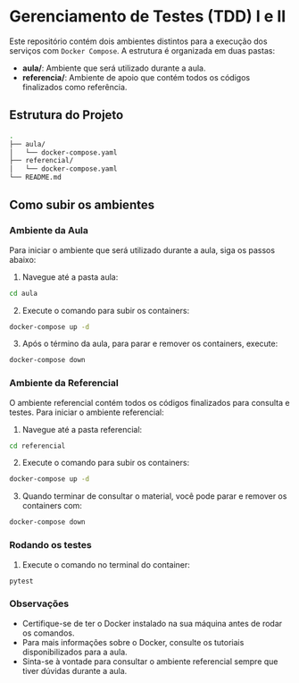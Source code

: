 # Gerenciamento de Testes (TDD) I e II

Este repositório contém dois ambientes distintos para a execução dos serviços com `Docker Compose`. A estrutura é organizada em duas pastas:

- **aula/**: Ambiente que será utilizado durante a aula.
- **referencia/**: Ambiente de apoio que contém todos os códigos finalizados como referência.

## Estrutura do Projeto

```bash
.
├── aula/
│   └── docker-compose.yaml
├── referencial/
│   └── docker-compose.yaml
└── README.md
```

## Como subir os ambientes

### Ambiente da Aula

Para iniciar o ambiente que será utilizado durante a aula, siga os passos abaixo:

1. Navegue até a pasta aula:

```bash
cd aula
```

2. Execute o comando para subir os containers:

```bash
docker-compose up -d
```

3. Após o término da aula, para parar e remover os containers, execute:

```bash
docker-compose down
```

### Ambiente da Referencial

O ambiente referencial contém todos os códigos finalizados para consulta e testes. Para iniciar o ambiente referencial:

1. Navegue até a pasta referencial:

```bash
cd referencial
```

2. Execute o comando para subir os containers:

```bash
docker-compose up -d
```

3. Quando terminar de consultar o material, você pode parar e remover os containers com:

```bash
docker-compose down
```

### Rodando os testes

1. Execute o comando no terminal do container:

```bash
pytest
```

### Observações

- Certifique-se de ter o Docker instalado na sua máquina antes de rodar os comandos.
- Para mais informações sobre o Docker, consulte os tutoriais disponibilizados para a aula.
- Sinta-se à vontade para consultar o ambiente referencial sempre que tiver dúvidas durante a aula.
